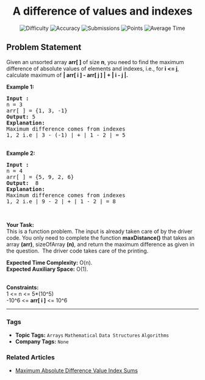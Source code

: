 <h1 align="center">A difference of values and indexes</h1>

<p align="center">
  <img alt="Difficulty" title="Difficulty" src="https://custom-icon-badges.demolab.com/badge/Difficulty: Medium-1F222E?style=for-the-badge&logoColor=white&logo=fire"/>
  <img alt="Accuracy" title="Accuracy" src="https://custom-icon-badges.demolab.com/badge/Accuracy: 50.02%25-1F222E?style=for-the-badge&logoColor=white&logo=target"/>
  <img alt="Submissions" title="Submissions" src="https://custom-icon-badges.demolab.com/badge/Submissions: 21K+-1F222E?style=for-the-badge&logoColor=white&logo=repo"/>
  <img alt="Points" title="Points" src="https://custom-icon-badges.demolab.com/badge/Points: 4-1F222E?style=for-the-badge&logoColor=white&logo=award"/>
  <img alt="Average Time" title="Average Time" src="https://custom-icon-badges.demolab.com/badge/Average%20Time: N/A-1F222E?style=for-the-badge&logoColor=white&logo=clock"/>
</p>

## Problem Statement

Given an unsorted array <b>arr[ ]</b> of size <b>n</b>, you need to find the maximum difference of absolute values of elements and indexes, i.e., for <b>i <= j</b>, calculate maximum of <b>| arr[ i ] - arr[ j ] | + | i - j |.</b> 

<b>Example 1:</b>

<pre><b>Input :</b> 
n = 3
arr[ ] = {1, 3, -1}
<b>Output:</b> 5
<b>Explanation:</b>
Maximum difference comes from indexes 
1, 2 i.e | 3 - (-1) | + | 1 - 2 | = 5
</pre>

<br>
<b>Example 2:</b>

<pre><b>Input :</b> 
n = 4
arr[ ] = {5, 9, 2, 6} <b>
Output:</b>  8
<b>Explanation:</b> 
Maximum difference comes from indexes 
1, 2 i.e | 9 - 2 | + | 1 - 2 | = 8
</pre>

 

<b>Your Task:</b><br>
This is a function problem. The input is already taken care of by the driver code. You only need to complete the function <b>maxDistance()</b> that takes an array <b>(arr)</b>, sizeOfArray <b>(n)</b>, and return the maximum difference as given in the question.  The driver code takes care of the printing.

<b>Expected Time Complexity:</b> O(n).<br>
<b>Expected Auxiliary Space:</b> O(1).<br>
 

<b>Constraints:</b><br>
1 <= n <= 5*(10^5)<br>
-10^6 <= <b>arr[ i ]</b> <= 10^6


<hr>

### Tags
- **Topic Tags:** `Arrays` `Mathematical` `Data Structures` `Algorithms`
- **Company Tags:** `None`

### Related Articles
- [Maximum Absolute Difference Value Index Sums](https://www.geeksforgeeks.org/maximum-absolute-difference-value-index-sums/)
